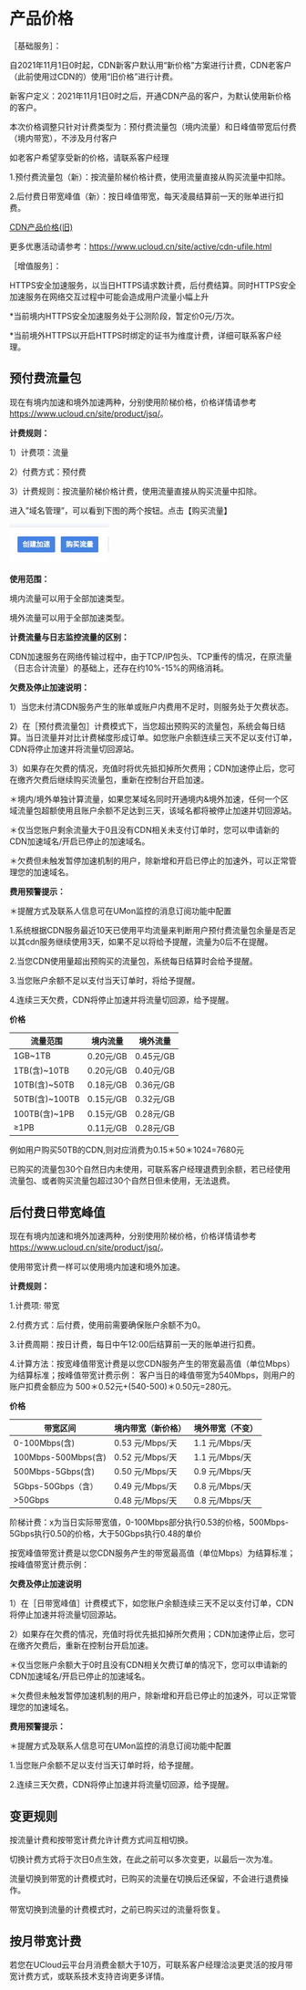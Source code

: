 # 产品价格



［基础服务］：

自2021年11月1日0时起，CDN新客户默认用“新价格”方案进行计费，CDN老客户（此前使用过CDN的）使用“旧价格”进行计费。

新客户定义：2021年11月1日0时之后，开通CDN产品的客户，为默认使用新价格的客户。

本次价格调整只针对计费类型为：预付费流量包（境内流量）和日峰值带宽后付费 （境内带宽），不涉及月付客户

如老客户希望享受新的价格，请联系客户经理

1.预付费流量包（新）：按流量阶梯价格计费，使用流量直接从购买流量中扣除。

2.后付费日带宽峰值（新）：按日峰值带宽，每天凌晨结算前一天的账单进行扣费。

[CDN产品价格(旧)](/ucdn/charge_old)

更多优惠活动请参考：https://www.ucloud.cn/site/active/cdn-ufile.html

［增值服务］：

HTTPS安全加速服务，以当日HTTPS请求数计费，后付费结算。同时HTTPS安全加速服务在网络交互过程中可能会造成用户流量小幅上升

\*当前境内HTTPS安全加速服务处于公测阶段，暂定价0元/万次。

\*当前境外HTTPS以开启HTTPS时绑定的证书为维度计费，详细可联系客户经理。

## 预付费流量包

现在有境内加速和境外加速两种，分别使用阶梯价格，价格详情请参考
<https://www.ucloud.cn/site/product/jsq/>。

**计费规则：**

1）计费项：流量

2）付费方式：预付费

3）计费规则：按流量阶梯价格计费，使用流量直接从购买流量中扣除。

进入”域名管理”，可以看到下图的两个按钮。点击【购买流量】

![](/images/购买流量.jpg)

**使用范围：**

境内流量可以用于全部加速类型。

境外流量可以用于全部加速类型。

**计费流量与日志监控流量的区别：**

CDN加速服务在网络传输过程中，由于TCP/IP包头、TCP重传的情况，在原流量（日志合计流量）的基础上，还存在约10%-15%的网络消耗。

**欠费及停止加速说明：**

1）当您未付清CDN服务产生的账单或账户内费用不足时，则服务处于欠费状态。

2）在［预付费流量包］计费模式下，当您超出预购买的流量包，系统会每日结算。当日流量并对比计费梯度形成订单。如您账户余额连续三天不足以支付订单，CDN将停止加速并将流量切回源站。

3）如果存在欠费的情况，充值时将优先抵扣掉所欠费用；CDN加速停止后，您可在缴齐欠费后继续购买流量包，重新在控制台开启加速。

＊境内/境外单独计算流量，如果您某域名同时开通境内&境外加速，任何一个区域流量包超额使用且账户余额不足达到三天，该域名都将被停止加速并切回源站。

＊仅当您账户剩余流量大于0且没有CDN相关未支付订单时，您可以申请新的CDN加速域名/开启已停止的加速域名。

＊欠费但未触发暂停加速机制的用户，除新增和开启已停止的加速外，可以正常管理您的加速域名。

**费用预警提示：**

<span class="underline">＊提醒方式及联系人信息可在UMon监控的消息订阅功能中配置</span>

1.系统根据CDN服务最近10天已使用平均流量来判断用户预付费流量包余量是否足以其cdn服务继续使用3天，如果不足以将给予提醒，流量为0后不在提醒。

2.当您CDN使用量超出预购买的流量包，系统每日结算时会给予提醒。

3.当您账户余额不足以支付当天订单时，将给予提醒。

4.连续三天欠费，CDN将停止加速并将流量切回源，给予提醒。

**价格**

| 流量范围        | 境内流量     | 境外流量     |
| ----------- | -------- | -------- |
| 1GB~1TB    | 0.20元/GB | 0.45元/GB |
| 1TB(含)~10TB   | 0.20元/GB | 0.40元/GB |
| 10TB(含)~50TB  | 0.18元/GB | 0.36元/GB |
| 50TB(含)~100TB | 0.15元/GB | 0.32元/GB |
| 100TB(含)~1PB  | 0.15元/GB | 0.28元/GB |
| ≥1PB       | 0.11元/GB | 0.28元/GB |

例如用户购买50TB的CDN,则对应消费为0.15＊50＊1024=7680元

已购买的流量包30个自然日内未使用，可联系客户经理退费到余额，若已经使用流量包、或者购买流量包超过30个自然日但未使用，无法退费。

## 后付费日带宽峰值

现在有境内加速和境外加速两种，分别使用阶梯价格，价格详情请参考
<https://www.ucloud.cn/site/product/jsq/>。

使用带宽计费一样可以使用境内加速和境外加速。

**计费规则：**

1.计费项: 带宽

2.付费方式：后付费，使用前需要确保账户余额不为0。

3.计费周期：按日计费，每日中午12:00后结算前一天的账单进行扣费。

4.计算方法：按宽峰值带宽计费是以您CDN服务产生的带宽最高值（单位Mbps）为结算标准；按峰值带宽计费示例：
客户当日的峰值带宽为540Mbps，则用户的账户扣费金额应为
500＊0.52元+(540-500)＊0.50元=280元。

**价格**

| 带宽区间     |    境内带宽（新价格） | 境外带宽（不变）|     
| ------------- | ------------ | ------------ |       
| 0-100Mbps(含) | 0.53 元/Mbps/天         | 1.1 元/Mbps/天         |
|100Mbps-500Mbps(含)| 0.52 元/Mbps/天     | 1.1 元/Mbps/天         |
| 500Mbps-5Gbps(含) | 0.50 元/Mbps/天       | 0.9 元/Mbps/天         |
| 5Gbps-50Gbps（含）| 0.49 元/Mbps/天         | 0.8 元/Mbps/天         |
|  >50Gbps    |0.48 元/Mbps/天           |  0.8 元/Mbps/天        |


阶梯计费：x为当日实际带宽值，0-100Mbps部分执行0.53的价格，500Mbps-5Gbps执行0.50的价格，大于50Gbps执行0.48的单价

按宽峰值带宽计费是以您CDN服务产生的带宽最高值（单位Mbps）为结算标准；按峰值带宽计费示例：

**欠费及停止加速说明**

1）在［日带宽峰值］计费模式下，如您账户余额连续三天不足以支付订单，CDN将停止加速并将流量切回源站。

2）如果存在欠费的情况，充值时将优先抵扣掉所欠费用；CDN加速停止后，您可在缴齐欠费后，重新在控制台开启加速。

＊仅当您账户余额大于0时且没有CDN相关欠费订单的情况下，您可以申请新的CDN加速域名/开启已停止的加速域名。

＊欠费但未触发暂停加速机制的用户，除新增和开启已停止的加速外，可以正常管理您的加速域名。

**费用预警提示：**

<span class="underline">＊提醒方式及联系人信息可在UMon监控的消息订阅功能中配置</span>

1.当您账户余额不足以支付当天订单时将，给予提醒。

2.连续三天欠费，CDN将停止加速并将流量切回源，给予提醒。

## 变更规则

按流量计费和按带宽计费允许计费方式间互相切换。

切换计费方式将于次日0点生效，在此之前可以多次变更，以最后一次为准。

流量切换到带宽的计费模式时，已购买的流量在切换后还保留，不会进行退费操作。

带宽切换到流量的计费模式时，之前已购买过的流量将恢复。

## 按月带宽计费

若您在UCloud云平台月消费金额大于10万，可联系客户经理洽淡更灵活的按月带宽计费方式，或联系技术支持咨询更多详情。
